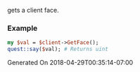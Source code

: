 gets a client face.
### Example

```perl
my $val = $client->GetFace();
quest::say($val); # Returns uint
```


Generated On 2018-04-29T00:35:14-07:00